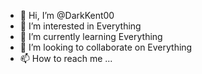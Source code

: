 - 👋 Hi, I’m @DarkKent00
- 👀 I’m interested in Everything
- 🌱 I’m currently learning Everything
- 💞️ I’m looking to collaborate on Everything
- 📫 How to reach me ...

<!---
DarkKent00/DarkKent00 is a ✨ special ✨ repository because its `README.md` (this file) appears on your GitHub profile.
You can click the Preview link to take a look at your changes.
--->
